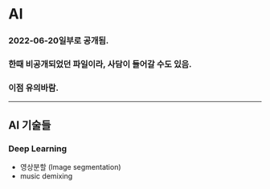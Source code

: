 # AI

### 2022-06-20일부로 공개됨.
### 한때 비공개되었던 파일이라, 사담이 들어갈 수도 있음.
### 이점 유의바람.

--------------------------------------------------------

## AI 기술들

### Deep Learning
- 영상분할 (Image segmentation)
- music demixing
